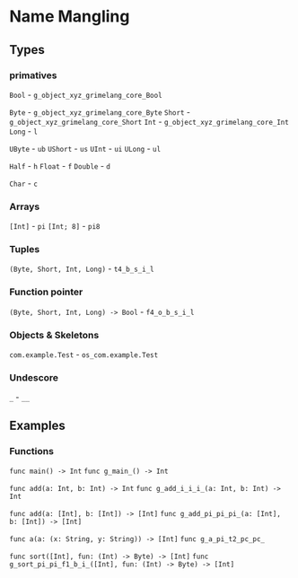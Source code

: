 # Name Mangling
## Types

### primatives

`Bool` - `g_object_xyz_grimelang_core_Bool`

`Byte` - `g_object_xyz_grimelang_core_Byte`
`Short` - `g_object_xyz_grimelang_core_Short`
`Int` - `g_object_xyz_grimelang_core_Int`
`Long` - `l`

`UByte` - `ub`
`UShort` - `us`
`UInt` - `ui`
`ULong` - `ul`

`Half` - `h`
`Float` - `f`
`Double` - `d`

`Char` - `c`

### Arrays

`[Int]` - `pi`
`[Int; 8]` - `pi8`

### Tuples

`(Byte, Short, Int, Long)` - `t4_b_s_i_l`

### Function pointer

`(Byte, Short, Int, Long) -> Bool` - `f4_o_b_s_i_l`

### Objects & Skeletons

`com.example.Test` - `os_com.example.Test`

### Undescore

`_` - `__`

## Examples
### Functions

`func main() -> Int`
`func g_main_() -> Int`

`func add(a: Int, b: Int) -> Int`
`func g_add_i_i_i_(a: Int, b: Int) -> Int`

`func add(a: [Int], b: [Int]) -> [Int]`
`func g_add_pi_pi_pi_(a: [Int], b: [Int]) -> [Int]`

`func a(a: (x: String, y: String)) -> [Int]`
`func g_a_pi_t2_pc_pc_`

`func sort([Int], fun: (Int) -> Byte) -> [Int]`
`func g_sort_pi_pi_f1_b_i_([Int], fun: (Int) -> Byte) -> [Int]`
